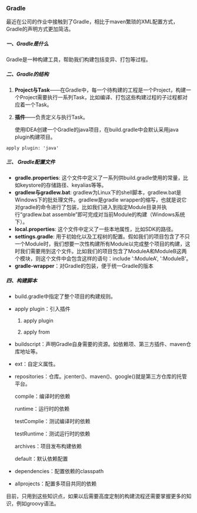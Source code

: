 ### Gradle

最近在公司的作业中接触到了Gradle，相比于maven繁琐的XML配置方式，Gradle的声明方式更加简洁。

##### 一、Gradle是什么

Gradle是一种构建工具，帮助我们构建包括变异、打包等过程。

##### 二、Gradle的结构

1. **Project与Task**——在Gradle中，每一个待构建的工程是一个Project，构建一个Project需要执行一系列Task，比如编译、打包这些构建过程的子过程都对应着一个Task。

2. **插件**——负责定义与执行Task。

   使用IDEA创建一个Gradle的java项目，在build.gradle中会默认采用java plugin构建项目。

```
apply plugin: 'java'
```

##### 三、 Gradle配置文件

- **gradle.properties**: 这个文件中定义了一系列供build.gradle使用的常量，比如keystore的存储路径、keyalias等等。
- **gradlew与gradlew.bat**: gradlew为Linux下的shell脚本，gradlew.bat是Windows下的批处理文件。gradlew是gradle wrapper的缩写，也就是说它对gradle的命令进行了包装，比如我们进入到指定Module目录并执行“gradlew.bat assemble”即可完成对当前Module的构建（Windows系统下）。
- **local.properties**: 这个文件中定义了一些本地属性，比如SDK的路径。
- **settings.gradle**: 用于初始化以及工程树的配置。假如我们的项目包含了不只一个Module时，我们想要一次性构建所有Module以完成整个项目的构建，这时我们需要用到这个文件。比如我们的项目包含了ModuleA和ModuleB这两个模块，则这个文件中会包含这样的语句：include ':ModuleA', ':ModuleB'。
- **gradle-wrapper**：对Gradle的包装，便于统一Gradle的版本

##### 四、构建脚本

- build.gradle中指定了整个项目的构建规则。

- apply plugin：引入插件

  1. apply plugin

  2. apply from

- buildscript：声明Gradle自身需要的资源。如依赖项、第三方插件、maven仓库地址等。

- ext：自定义属性。

- repositories：仓库。jcenter()、maven()、google()就是第三方仓库的托管平台。

  compile：编译时的依赖

  runtime：运行时的依赖

  testComplie：测试编译时的依赖

  testRuntime：测试运行时的依赖

  archives：项目发布构建依赖

  default：默认依赖配置

- dependencies：配置依赖的classpath

- allprojects：配置多项目共同的依赖

目前，只用到这些知识点，如果以后需要高度定制的构建流程还需要掌握更多的知识，例如groovy语法。

